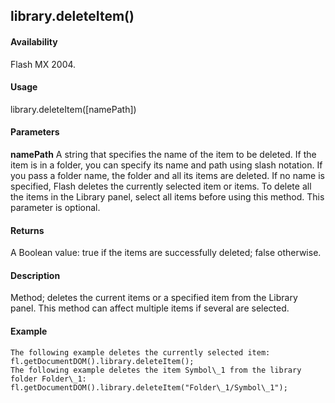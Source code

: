 ## library.deleteItem()

#### Availability

Flash MX 2004.

#### Usage

library.deleteItem(\[namePath\])

#### Parameters

**namePath** A string that specifies the name of the item to be deleted. If the item is in a folder, you can specify its name and path using slash notation. If you pass a folder name, the folder and all its items are deleted. If no name is specified, Flash deletes the currently selected item or items. To delete all the items in the Library panel, select all items before using this method. This parameter is optional.

#### Returns

A Boolean value: true if the items are successfully deleted; false otherwise.

#### Description

Method; deletes the current items or a specified item from the Library panel. This method can affect multiple items if several are selected.

#### Example

```
The following example deletes the currently selected item:
fl.getDocumentDOM().library.deleteItem();
The following example deletes the item Symbol\_1 from the library folder Folder\_1:
fl.getDocumentDOM().library.deleteItem("Folder\_1/Symbol\_1");

```